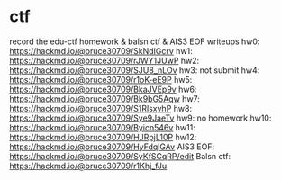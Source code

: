 # ctf
record the edu-ctf homework & balsn ctf & AIS3 EOF writeups
hw0: https://hackmd.io/@bruce30709/SkNdIGcrv
hw1: https://hackmd.io/@bruce30709/rJWY1JUwP
hw2: https://hackmd.io/@bruce30709/SJU8_nLOv
hw3: not submit
hw4: https://hackmd.io/@bruce30709/r1oK-eE9P
hw5: https://hackmd.io/@bruce30709/BkaJVEp9v
hw6: https://hackmd.io/@bruce30709/Bk9bG5Aqw
hw7: https://hackmd.io/@bruce30709/S1RlsxvhP
hw8: https://hackmd.io/@bruce30709/Sye9JaeTv
hw9: no homework
hw10: https://hackmd.io/@bruce30709/Byicn546v
hw11: https://hackmd.io/@bruce30709/HJRpjL10P
hw12: https://hackmd.io/@bruce30709/HyFdqlGAv
AIS3 EOF: https://hackmd.io/@bruce30709/SyKfSCqRP/edit
Balsn ctf: https://hackmd.io/@bruce30709/r1Khj_fJu
